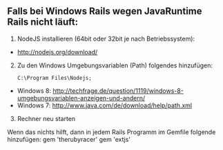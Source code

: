 ## Falls bei Windows Rails wegen JavaRuntime Rails nicht läuft:

1.	NodeJS installieren (64bit oder 32bit je nach Betriebssystem):
*	http://nodejs.org/download/
2.	Zu den Windows Umgebungsvariablen (Path) folgendes hinzufügen:

        C:\Program Files\Nodejs;

*	Windows 8: http://techfrage.de/question/1119/windows-8-umgebungsvariablen-anzeigen-und-andern/
* Windows 7: http://www.java.com/de/download/help/path.xml

3.	Rechner neu starten

Wenn das nichts hilft, dann in jedem Rails Programm im Gemfile folgende hinzufügen:
    gem 'therubyracer' 
    gem 'extjs'

